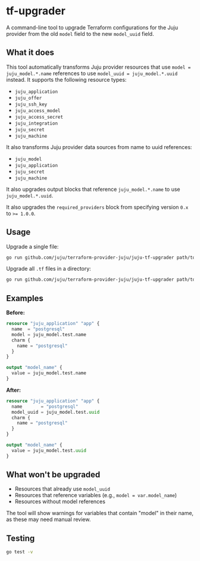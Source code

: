 # tf-upgrader

A command-line tool to upgrade Terraform configurations for the Juju provider from the old `model` field to the new `model_uuid` field.

## What it does

This tool automatically transforms Juju provider resources that use `model = juju_model.*.name` references to use `model_uuid = juju_model.*.uuid` instead. It supports the following resource types:

- `juju_application`
- `juju_offer` 
- `juju_ssh_key`
- `juju_access_model`
- `juju_access_secret`
- `juju_integration`
- `juju_secret`
- `juju_machine`

It also transforms Juju provider data sources from name to uuid references:

- `juju_model`
- `juju_application`
- `juju_secret`
- `juju_machine`

It also upgrades output blocks that reference `juju_model.*.name` to use `juju_model.*.uuid`.

It also upgrades the `required_providers` block from specifying version `0.x` to `>= 1.0.0`.

## Usage

Upgrade a single file:
```bash
go run github.com/juju/terraform-provider-juju/juju-tf-upgrader path/to/file.tf
```

Upgrade all `.tf` files in a directory:
```bash
go run github.com/juju/terraform-provider-juju/juju-tf-upgrader path/to/terraform/directory
```

## Examples

**Before:**
```terraform
resource "juju_application" "app" {
  name  = "postgresql"
  model = juju_model.test.name
  charm {
    name = "postgresql"
  }
}

output "model_name" {
  value = juju_model.test.name
}
```

**After:**
```terraform
resource "juju_application" "app" {
  name       = "postgresql"
  model_uuid = juju_model.test.uuid
  charm {
    name = "postgresql"
  }
}

output "model_name" {
  value = juju_model.test.uuid
}
```

## What won't be upgraded

- Resources that already use `model_uuid`
- Resources that reference variables (e.g., `model = var.model_name`)
- Resources without model references

The tool will show warnings for variables that contain "model" in their name, as these may need manual review.

## Testing

```bash
go test -v
```

